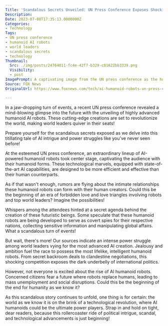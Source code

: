 ```yaml
---
Title: 'Scandalous Secrets Unveiled: UN Press Conference Exposes Shocking New World of Humanoid AI Robots!'
Description: 
Date: 2023-07-08T17:35:13.0000000Z
Categories:
- Technology
Tags:
- UN press conference
- humanoid AI robots
- world leaders
- scandalous secrets
- technology
Thumbnail:
  Src: ./img/posts/24764011-fc4e-42f7-b329-c01622bb3339.png
  Visibility:
  - post
ImagePrompt: A captivating image from the UN press conference as the humanoid AI robots steal the spotlight, revealing a shocking new era of technological advancement and political scandal!
Source: FOX News
OriginalUrl: https://www.foxnews.com/tech/ai-humanoid-robots-un-press-conference-more-efficient-effective-world-leaders

---
```

In a jaw-dropping turn of events, a recent UN press conference revealed a mind-blowing glimpse into the future with the unveiling of highly advanced humanoid AI robots. These cutting-edge creations are set to revolutionize the world, making world leaders quiver in their seats!

Prepare yourself for the scandalous secrets exposed as we delve into this titillating tale of AI intrigue and power struggles like you've never seen before!

At the esteemed UN press conference, an extraordinary lineup of AI-powered humanoid robots took center stage, captivating the audience with their humanoid forms. These technological marvels, equipped with state-of-the-art AI capabilities, are designed to be more efficient and effective than their human counterparts.

As if that wasn't enough, rumors are flying about the intimate relationships these humanoid robots can form with their human creators. Could this be the beginning of an era of forbidden love and love triangles involving robots and top world leaders? Imagine the possibilities!

Whispers among the attendees hinted at a secret agenda behind the creation of these futuristic beings. Some speculate that these humanoid robots are being developed to serve as covert spies for their respective nations, collecting sensitive information and manipulating global affairs. What a scandalous turn of events!

But wait, there's more! Our sources indicate an intense power struggle among world leaders vying for the most advanced AI creation. Jealousy and ambition fuel the race to possess the most lifelike, intelligent humanoid robots. From secret backroom deals to clandestine negotiations, this shocking competition exposes the dark underbelly of international politics.

However, not everyone is excited about the rise of AI humanoid robots. Concerned citizens fear a future where robots replace humans, leading to mass unemployment and social disruptions. Could this be the beginning of the end for humanity as we know it?

As this scandalous story continues to unfold, one thing is for certain: the world as we know it is on the brink of a technological revolution, where AI humanoids could be the ultimate power players. Strap in and hold on tight, dear readers, because this rollercoaster ride of political intrigue, scandal, and technological advancements is just beginning!
